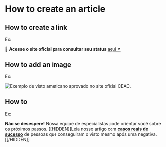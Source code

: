# How to create an article

## How to create a link

Ex:

🔗 **Acesse o site oficial para consultar seu status** <a href="https://ceac.state.gov/CEACStatTracker/Status.aspx" target="_blank">aqui ↗</a>

## How to add an image

Ex:

![Exemplo de visto americano aprovado no site oficial CEAC.](https://fastvistos.com.br/assets/images/blog/01-visto-americano-aprovado.webp)


## How to

Ex: 

**Não se desespere!** Nossa equipe de especialistas pode orientar você sobre os próximos passos. [[HIDDEN]]Leia nosso artigo com [**casos reais de sucesso**]([[UUID:xxxx]]) de pessoas que conseguiram o visto mesmo após uma negativa.[[/HIDDEN]]